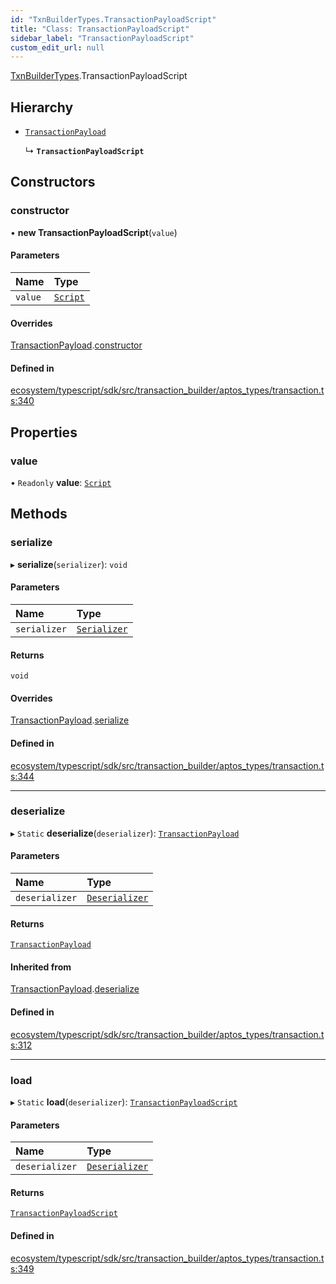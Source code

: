 ```yaml
---
id: "TxnBuilderTypes.TransactionPayloadScript"
title: "Class: TransactionPayloadScript"
sidebar_label: "TransactionPayloadScript"
custom_edit_url: null
---
```


[TxnBuilderTypes](../namespaces/TxnBuilderTypes.md).TransactionPayloadScript

## Hierarchy

- [`TransactionPayload`](TxnBuilderTypes.TransactionPayload.md)

  ↳ **`TransactionPayloadScript`**

## Constructors

### constructor

• **new TransactionPayloadScript**(`value`)

#### Parameters

| Name | Type |
| :------ | :------ |
| `value` | [`Script`](TxnBuilderTypes.Script.md) |

#### Overrides

[TransactionPayload](TxnBuilderTypes.TransactionPayload.md).[constructor](TxnBuilderTypes.TransactionPayload.md#constructor)

#### Defined in

[ecosystem/typescript/sdk/src/transaction_builder/aptos_types/transaction.ts:340](https://github.com/aptos-labs/aptos-core/blob/fb73eb358/ecosystem/typescript/sdk/src/transaction_builder/aptos_types/transaction.ts#L340)

## Properties

### value

• `Readonly` **value**: [`Script`](TxnBuilderTypes.Script.md)

## Methods

### serialize

▸ **serialize**(`serializer`): `void`

#### Parameters

| Name | Type |
| :------ | :------ |
| `serializer` | [`Serializer`](BCS.Serializer.md) |

#### Returns

`void`

#### Overrides

[TransactionPayload](TxnBuilderTypes.TransactionPayload.md).[serialize](TxnBuilderTypes.TransactionPayload.md#serialize)

#### Defined in

[ecosystem/typescript/sdk/src/transaction_builder/aptos_types/transaction.ts:344](https://github.com/aptos-labs/aptos-core/blob/fb73eb358/ecosystem/typescript/sdk/src/transaction_builder/aptos_types/transaction.ts#L344)

___

### deserialize

▸ `Static` **deserialize**(`deserializer`): [`TransactionPayload`](TxnBuilderTypes.TransactionPayload.md)

#### Parameters

| Name | Type |
| :------ | :------ |
| `deserializer` | [`Deserializer`](BCS.Deserializer.md) |

#### Returns

[`TransactionPayload`](TxnBuilderTypes.TransactionPayload.md)

#### Inherited from

[TransactionPayload](TxnBuilderTypes.TransactionPayload.md).[deserialize](TxnBuilderTypes.TransactionPayload.md#deserialize)

#### Defined in

[ecosystem/typescript/sdk/src/transaction_builder/aptos_types/transaction.ts:312](https://github.com/aptos-labs/aptos-core/blob/fb73eb358/ecosystem/typescript/sdk/src/transaction_builder/aptos_types/transaction.ts#L312)

___

### load

▸ `Static` **load**(`deserializer`): [`TransactionPayloadScript`](TxnBuilderTypes.TransactionPayloadScript.md)

#### Parameters

| Name | Type |
| :------ | :------ |
| `deserializer` | [`Deserializer`](BCS.Deserializer.md) |

#### Returns

[`TransactionPayloadScript`](TxnBuilderTypes.TransactionPayloadScript.md)

#### Defined in

[ecosystem/typescript/sdk/src/transaction_builder/aptos_types/transaction.ts:349](https://github.com/aptos-labs/aptos-core/blob/fb73eb358/ecosystem/typescript/sdk/src/transaction_builder/aptos_types/transaction.ts#L349)
